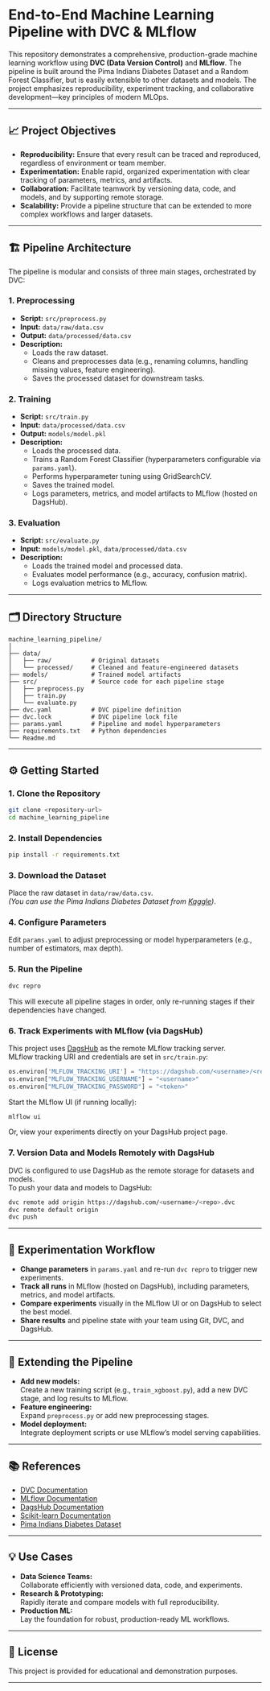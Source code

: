# End-to-End Machine Learning Pipeline with DVC & MLflow

This repository demonstrates a comprehensive, production-grade machine learning workflow using **DVC (Data Version Control)** and **MLflow**. The pipeline is built around the Pima Indians Diabetes Dataset and a Random Forest Classifier, but is easily extensible to other datasets and models. The project emphasizes reproducibility, experiment tracking, and collaborative development—key principles of modern MLOps.

---

## 📈 Project Objectives

- **Reproducibility:** Ensure that every result can be traced and reproduced, regardless of environment or team member.
- **Experimentation:** Enable rapid, organized experimentation with clear tracking of parameters, metrics, and artifacts.
- **Collaboration:** Facilitate teamwork by versioning data, code, and models, and by supporting remote storage.
- **Scalability:** Provide a pipeline structure that can be extended to more complex workflows and larger datasets.

---

## 🏗️ Pipeline Architecture

The pipeline is modular and consists of three main stages, orchestrated by DVC:

### 1. **Preprocessing**
- **Script:** `src/preprocess.py`
- **Input:** `data/raw/data.csv`
- **Output:** `data/processed/data.csv`
- **Description:**  
  - Loads the raw dataset.
  - Cleans and preprocesses data (e.g., renaming columns, handling missing values, feature engineering).
  - Saves the processed dataset for downstream tasks.

### 2. **Training**
- **Script:** `src/train.py`
- **Input:** `data/processed/data.csv`
- **Output:** `models/model.pkl`
- **Description:**  
  - Loads the processed data.
  - Trains a Random Forest Classifier (hyperparameters configurable via `params.yaml`).
  - Performs hyperparameter tuning using GridSearchCV.
  - Saves the trained model.
  - Logs parameters, metrics, and model artifacts to MLflow (hosted on DagsHub).

### 3. **Evaluation**
- **Script:** `src/evaluate.py`
- **Input:** `models/model.pkl`, `data/processed/data.csv`
- **Description:**  
  - Loads the trained model and processed data.
  - Evaluates model performance (e.g., accuracy, confusion matrix).
  - Logs evaluation metrics to MLflow.

---

## 🗂️ Directory Structure

```
machine_learning_pipeline/
│
├── data/
│   ├── raw/           # Original datasets
│   └── processed/     # Cleaned and feature-engineered datasets
├── models/            # Trained model artifacts
├── src/               # Source code for each pipeline stage
│   ├── preprocess.py
│   ├── train.py
│   └── evaluate.py
├── dvc.yaml           # DVC pipeline definition
├── dvc.lock           # DVC pipeline lock file
├── params.yaml        # Pipeline and model hyperparameters
├── requirements.txt   # Python dependencies
└── Readme.md
```

---

## ⚙️ Getting Started

### 1. **Clone the Repository**

```bash
git clone <repository-url>
cd machine_learning_pipeline
```

### 2. **Install Dependencies**

```bash
pip install -r requirements.txt
```

### 3. **Download the Dataset**

Place the raw dataset in `data/raw/data.csv`.  
*(You can use the Pima Indians Diabetes Dataset from [Kaggle](https://www.kaggle.com/datasets/uciml/pima-indians-diabetes-database))*.

### 4. **Configure Parameters**

Edit `params.yaml` to adjust preprocessing or model hyperparameters (e.g., number of estimators, max depth).

### 5. **Run the Pipeline**

```bash
dvc repro
```
This will execute all pipeline stages in order, only re-running stages if their dependencies have changed.

### 6. **Track Experiments with MLflow (via DagsHub)**

This project uses [DagsHub](https://dagshub.com/) as the remote MLflow tracking server.  
MLflow tracking URI and credentials are set in `src/train.py`:

```python
os.environ['MLFLOW_TRACKING_URI'] = "https://dagshub.com/<username>/<repo>.mlflow"
os.environ["MLFLOW_TRACKING_USERNAME"] = "<username>"
os.environ["MLFLOW_TRACKING_PASSWORD"] = "<token>"
```

Start the MLflow UI (if running locally):

```bash
mlflow ui
```
Or, view your experiments directly on your DagsHub project page.

### 7. **Version Data and Models Remotely with DagsHub**

DVC is configured to use DagsHub as the remote storage for datasets and models.  
To push your data and models to DagsHub:

```bash
dvc remote add origin https://dagshub.com/<username>/<repo>.dvc
dvc remote default origin
dvc push
```

---

## 🧪 Experimentation Workflow

- **Change parameters** in `params.yaml` and re-run `dvc repro` to trigger new experiments.
- **Track all runs** in MLflow (hosted on DagsHub), including parameters, metrics, and model artifacts.
- **Compare experiments** visually in the MLflow UI or on DagsHub to select the best model.
- **Share results** and pipeline state with your team using Git, DVC, and DagsHub.

---

## 🔄 Extending the Pipeline

- **Add new models:**  
  Create a new training script (e.g., `train_xgboost.py`), add a new DVC stage, and log results to MLflow.
- **Feature engineering:**  
  Expand `preprocess.py` or add new preprocessing stages.
- **Model deployment:**  
  Integrate deployment scripts or use MLflow’s model serving capabilities.

---

## 📚 References

- [DVC Documentation](https://dvc.org/doc)
- [MLflow Documentation](https://mlflow.org/docs/latest/index.html)
- [DagsHub Documentation](https://dagshub.com/docs/)
- [Scikit-learn Documentation](https://scikit-learn.org/stable/)
- [Pima Indians Diabetes Dataset](https://www.kaggle.com/datasets/uciml/pima-indians-diabetes-database)

---

## 💡 Use Cases

- **Data Science Teams:**  
  Collaborate efficiently with versioned data, code, and experiments.
- **Research & Prototyping:**  
  Rapidly iterate and compare models with full reproducibility.
- **Production ML:**  
  Lay the foundation for robust, production-ready ML workflows.

---

## 📝 License

This project is provided for educational and demonstration purposes.

---
